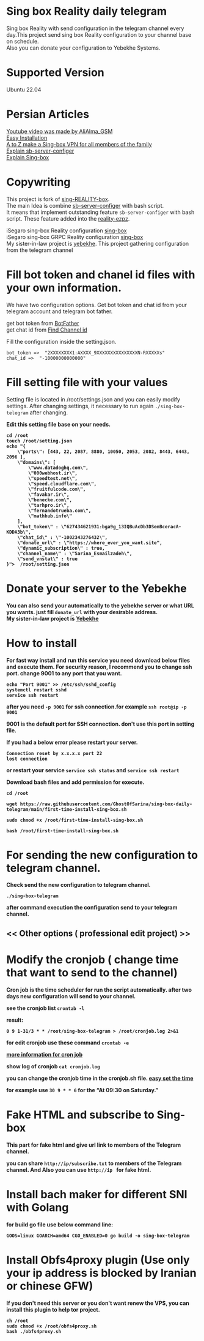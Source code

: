 # Sing box Reality daily telegram
Sing box Reality with send configuration in the telegram channel every day.This project send sing box Reality configuration to your channel base on schedule.<br />
Also you can donate your configuration to Yebekhe Systems.

# Supported Version
Ubuntu 22.04

# Persian Articles

[Youtube video was made by AliAlma_GSM](https://www.youtube.com/watch?v=shZnK6Kn4qk)<br />
[Easy Installation](https://telegra.ph/process-of-install-sing-box-daily-telegram-07-08)<br />
[A to Z make a Sing-box VPN for all members of the family](https://telegra.ph/A-to-Z-make-a-Sing-box-VPN-for-all-members-of-the-family-06-01)<br />
[Explain sb-server-configer](https://telegra.ph/Small-family-servers-05-17)<br />
[Explain Sing-box](https://telegra.ph/How-run-Reality-protocol-with-Xray-or-Sing-box-Core-with-iSegaro-04-18)<br />

# Copywriting
This project is fork of [sing-REALITY-box](https://github.com/deathline94/sing-REALITY-Box).<br />
The main Idea is combine [sb-server-configer](https://github.com/hrostami/sb-server-configer) with bash script.<br />
It means that implement outstanding feature ```sb-server-configer``` with bash script. These feature added into the [reality-ezpz](https://github.com/aleskxyz/reality-ezpz).<br />

iSegaro sing-box Reality configuration [sing-box](https://raw.githubusercontent.com/iSegaro/Sing-Box/main/sing-box_config.json)<br />
iSegaro sing-box GRPC Reality configuration [sing-box](https://github.com/iSegaro/Sing-Box/blob/main/sing-box_config_GRPC.json)<br />
My sister-in-law project is [yebekhe](https://github.com/yebekhe/TelegramV2rayCollector). This project gathering configuration from the telegram channel<br />



# Fill bot token and chanel id files with your own information.


We have two configuration options. Get bot token and chat id from your telegram account and telegram bot father. <br />

get bot token from [BotFather](https://t.me/BotFather)<br />
get chat id from [Find Channel id](https://gist.github.com/mraaroncruz/e76d19f7d61d59419002db54030ebe35)<br />


Fill the configuration inside the setting.json.

```
bot_token =>  "2XXXXXXXX1:AXXXX_9XXXXXXXXXXXXXXXN-RXXXXXs"
chat_id =>  "-10000000000000" 
```

# Fill setting file with your values

Setting file is located in /root/settings.json and you can easily modify settings. After changing settings, it necessary to run again `./sing-box-telegram` after changing.  <b />

Edit this setting file base on your needs.


```
cd /root
touch /root/setting.json
echo "{
    \"ports\": [443, 22, 2087, 8880, 10050, 2053, 2082, 8443, 6443, 2096 ],
    \"domains\": [
        \"www.datadoghq.com\",
        \"000webhost.ir\",
        \"speedtest.net\",
        \"speed.cloudflare.com\",
        \"fruitfulcode.com\",
        \"favakar.ir\",
        \"benecke.com\",
        \"tarhpro.ir\",
        \"fernandotrueba.com\",
        \"mathhub.info\"
    ],
    \"bot_token\" : \"627434621931:bga9g_13IQBuAcDb3DSemBceracA-KDDA3b\",
    \"chat_id\" : \"-1002343276432\",
    \"donate_url\" : \"https://where_ever_you_want.site",
    \"dynamic_subscription\" : true,
    \"channel_name\" : \"Sarina_Esmailzadeh\",
    \"send_vnstat\" : true
}">  /root/setting.json
```


# Donate your server to the Yebekhe

You can also send your automatically to the  yebekhe server or what URL you wants. just fill `donate_url` with your desirable address.<br />
My sister-in-law project is [Yebekhe](https://github.com/yebekhe/TelegramV2rayCollector)<br />



# How to install
For fast way install and run this service you need download below files and execute them. 
For security reason, I recommend you to change ssh port. change 9001 to any port that you want.

```
echo "Port 9001" >> /etc/ssh/sshd_config
systemctl restart sshd
service ssh restart
```
after you need ``` -p 9001 ``` for ssh connection.for example ```ssh root@ip -p 9001``` <br />


<b> 9001 is the default port for SSH connection. don't use this port in setting file. <b/>

If you had a below error please restart your server. <b />
```kex_exchange_identification: read: Connection reset by peer
Connection reset by x.x.x.x port 22
lost connection
```
or restart your service ```service ssh status``` and ```service ssh restart```




Download bash files and add permission for execute.
```
cd /root

wget https://raw.githubusercontent.com/GhostOfSarina/sing-box-daily-telegram/main/first-time-install-sing-box.sh

sudo chmod +x /root/first-time-install-sing-box.sh

bash /root/first-time-install-sing-box.sh
```


# For sending the new configuration to telegram channel. 

Check send the new configuration to telegram channel.

```
./sing-box-telegram
```

after command execution the configuration send to your telegram channel.


##  << Other options ( professional edit project) >>


# Modify the cronjob ( change time that want to send to the channel)
Cron job is the time scheduler for run the script automatically. after two days new configuration will send to your channel.


see the cronjob list
```crontab -l```

result:

```0 9 1-31/3 * * /root/sing-box-telegram > /root/cronjob.log 2>&1```



for edit cronjob use these command
```crontab -e```

[more information for cron job](https://www.youtube.com/watch?v=v952m13p-b4) 


show log of cronjob ``` cat cronjob.log ```

you can change the cronjob time in the cronjob.sh file. [easy set the time](https://crontab.guru/)


for example use ```30 9 * * 6``` for the “At 09:30 on Saturday.” 



# Fake HTML and subscribe to Sing-box 
This part for fake html and give url link to members of the Telegram channel.


you can share ```http://ip/subscribe.txt``` to members of the Telegram channel.
And Also you can use ```http://ip ``` for fake html.



# Install bach maker for different SNI with Golang 

for build go file use below command line:
```
GOOS=linux GOARCH=amd64 CGO_ENABLED=0 go build -o sing-box-telegram
```


# Install Obfs4proxy plugin (Use only your ip address is blocked by Iranian or chinese GFW)
If you don't need this server or you don't want renew the VPS, you can install this plugin to help tor project.

```
ch /root
sudo chmod +x /root/obfs4proxy.sh
bash ./obfs4proxy.sh
```
